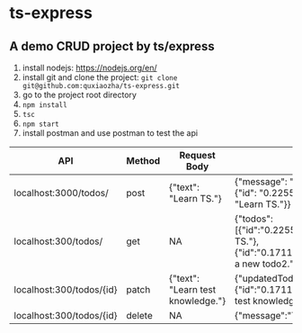 # ts-express
A demo CRUD project by ts/express
--
1. install nodejs: https://nodejs.org/en/
2. install git and clone the project: ```git clone git@github.com:quxiaozha/ts-express.git```
3. go to the project root directory 
4. ```npm install```
5. ```tsc```
6. ```npm start```
7. install postman and use postman to test the api

| API | Method | Request Body | Response|
|----|-----|----|----|
|localhost:3000/todos/|post|{"text": "Learn TS."}|{"message": "Create the todo","createdTodo": {"id": "0.22559186923384456","text": "Learn TS."}}|
|localhost:300/todos/|get|NA|{"todos":[{"id":"0.22559186923384456","text":"Learn TS."},{"id":"0.17118482909730703","text":"Create a new todo2."}]}
|localhost:300/todos/{id}|patch|{"text": "Learn test knowledge."}|{"updatedTodo":{"id":"0.17118482909730703","text":"Learn test knowledge."}}
|localhost:300/todos/{id}|delete|NA|{"message":"Todo deleted"}

